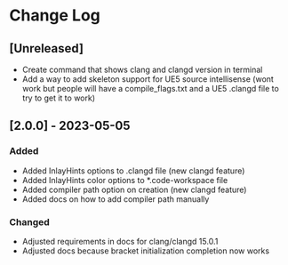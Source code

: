 # Change Log

## [Unreleased]

- Create command that shows clang and clangd version in terminal
- Add a way to add skeleton support for UE5 source intellisense (wont work but people will have a compile_flags.txt and a UE5 .clangd file to try to get it to work)

## [2.0.0] - 2023-05-05
### Added
- Added InlayHints options to .clangd file (new clangd feature)
- Added InlayHints color options to *.code-workspace file
- Added compiler path option on creation (new clangd feature)
- Added docs on how to add compiler path manually
### Changed
- Adjusted requirements in docs for clang/clangd 15.0.1
- Adjusted docs because bracket initialization completion now works

